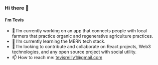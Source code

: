 ### Hi there 👋 

#### I'm Tevis 

- 🔭 I’m currently working on an app that connects people with local farmers that practice organic and regenerative agriculture practices.
- 🌱 I’m currently learning the MERN tech stack.
- 👯 I’m looking to contribute and collaborate on React projects, Web3 technologies, and any open source project with social utility.
- 📫 How to reach me: tevisreilly1@gmail.com
<!--
**tevissaur/tevissaur** is a ✨ _special_ ✨ repository because its `README.md` (this file) appears on your GitHub profile.

Here are some ideas to get you started:

- 🔭 I’m currently working on ...
- 🌱 I’m currently learning ...
- 👯 I’m looking to collaborate on ...
- 🤔 I’m looking for help with ...
- 💬 Ask me about ...
- 📫 How to reach me: ...
- 😄 Pronouns: ...
- ⚡ Fun fact: ...
-->
